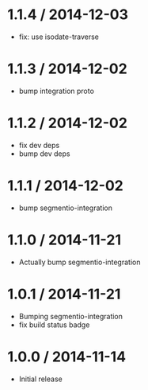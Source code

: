 
1.1.4 / 2014-12-03
==================

  * fix: use isodate-traverse

1.1.3 / 2014-12-02
==================

 * bump integration proto

1.1.2 / 2014-12-02
==================

 * fix dev deps
 * bump dev deps

1.1.1 / 2014-12-02
==================

 * bump segmentio-integration

1.1.0 / 2014-11-21
==================

 * Actually bump segmentio-integration

1.0.1 / 2014-11-21
==================

 * Bumping segmentio-integration
 * fix build status badge

1.0.0 / 2014-11-14
==================

  * Initial release